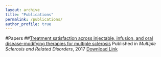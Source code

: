 ```yaml
---
layout: archive
title: "Publications"
permalink: /publications/
author_profile: true
---
```


#Papers
##[Treatment satisfaction across injectable, infusion, and oral disease-modifying therapies for multiple sclerosis](https://www.msard-journal.com/article/S2211-0348(17)30248-1/fulltext)
Published in *Multiple Sclerosis and Related Disorders*, 2017
[Download Link](http://tessaeagle.github.io/files/MSARD.pdf)
